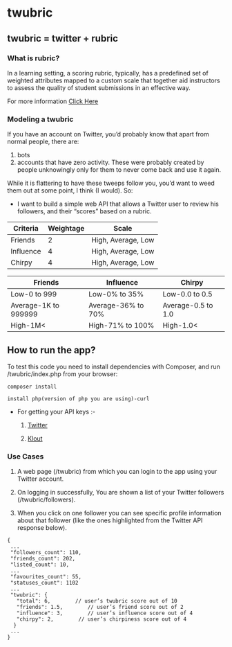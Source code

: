 # twubric

## twubric = twitter + rubric

### What is rubric?
In a learning setting, a scoring rubric, typically, has a predefined set of weighted attributes mapped to a custom scale that together aid instructors to assess the quality of student submissions in an effective way.

For more information [Click Here](http://www.brighthubeducation.com/student-assessment-tools/18251-letter-grading-vs-rubrics/)

### Modeling a twubric
If you have an account on Twitter, you’d probably know that apart from normal people, there are:

1. bots
2. accounts that have zero activity. These were probably created by people unknowingly only for them to never come back and use it again.

While it is flattering to have these tweeps follow you, you’d want to weed them out at some point, I think (I would). So:

  + I want to build a simple web API that allows a Twitter user to review his followers, and their “scores” based on a rubric.

Criteria | Weightage | Scale
------------ | ------------- | -------------
Friends | 2 | High, Average, Low
Influence | 4 | High, Average, Low
Chirpy | 4 | High, Average, Low

Friends | Influence | Chirpy
------------ | ------------- | -------------
Low-0 to 999 | Low-0% to 35% | Low-0.0 to 0.5
Average-1K to 999999 | Average-36% to 70% | Average-0.5 to 1.0
High-1M< | High-71% to 100% | High-1.0<

## How to run the app?
To test this code you need to install dependencies with Composer, and run /twubric/index.php from your browser:

```shell
composer install

install php(version of php you are using)-curl
```
* For getting your API keys :-

  1. [Twitter](https://dev.twitter.com/apps/new)
  
  2. [Klout](https://klout.com/login)
 
### Use Cases

1. A web page (/twubric) from which you can login to the app using your Twitter account.

2. On logging in successfully, You are shown a list of your Twitter followers (/twubric/followers).

3. When you click on one follower you can see specific profile information about that follower (like the ones highlighted from the Twitter API response below).

```
{
 ...
 "followers_count": 110,
 "friends_count": 202,
 "listed_count": 10,
 ...
 "favourites_count": 55,
 "statuses_count": 1102
 ...
 "twubric": {
   "total": 6,        // user’s twubric score out of 10
   "friends": 1.5,        // user’s friend score out of 2
   "influence": 3,        // user’s influence score out of 4
   "chirpy": 2,        // user’s chirpiness score out of 4
  }
 ...
}

```
